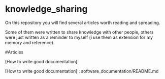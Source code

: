 # knowledge_sharing


On this repository you will find several articles worth reading and 
spreading.

Some of them were written to share knowledge with other people, others
were just written as a reminder to myself (i use them as extension for my
 memory and reference).
 
#Articles

[How to write good documentation]  

[How to write good documentation]   : software_documentation/README.md

